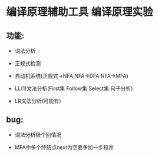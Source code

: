 # 编译原理辅助工具 编译原理实验

  ## 功能:
  
  - 词法分析 
  
  - 正规式检测 
  
  - 自动机系统(正规式->NFA NFA->DFA NFA->MFA) 
  
  - LL(1)文法分析(First集 Follow集 Select集 句子分析) 
  
  - LR文法分析(可能有)

  ## bug: 
    
  - 词法分析极个别情况  
    
  - MFA中多个终结点next为空要多加一步和并

